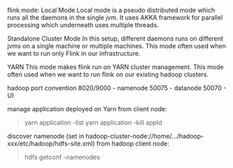 flink mode:
Local Mode
Local mode is a pseudo distributed mode which runs all the daemons in the single jvm. It uses AKKA framework for parallel processing which underneath uses multiple threads.

Standalone Cluster Mode
In this setup, different daemons runs on different jvms on a single machine or multiple machines. This mode often used when we want to run only Flink in our infrastructure.

YARN
This mode makes flink run on YARN cluster management. This mode often used when we want to run flink on our existing hadoop clusters.


hadoop port convention
8020/9000 - namenode
50075 - datanode
50070 - UI


manage application deployed on Yarn from client node:
> yarn application -list
> yarn application -kill appId

discover namenode (set in hadoop-cluster-node://home/.../hadoop-xxx/etc/hadoop/hdfs-site.xml) from hadoop client node:
> hdfs getconf -namenodes
